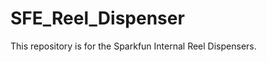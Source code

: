 SFE_Reel_Dispenser
==================

This repository is for the Sparkfun Internal Reel Dispensers.

